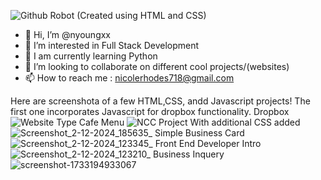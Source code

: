 ![Github Robot](https://github.com/user-attachments/assets/e8506afe-66b1-4b41-8c6b-e837343095e9) (Created using HTML and CSS)

- 👋 Hi, I’m @nyoungxx
- 👀 I’m interested in Full Stack Development 
- 🌱 I am currently learning Python
- 💞️ I’m looking to collaborate on different cool projects/(websites) 
- 📫 How to reach me : nicolerhodes718@gmail.com

<!---
nyoungxx/nyoungxx is a ✨ special ✨ repository because its `README.md` (this file) appears on your GitHub profile.
You can click the Preview link to take a look at your changes.
--->
Here are screenshota of a few HTML,CSS, andd Javascript projects! The first one incorporates Javascript for dropbox functionality.
Dropbox 
![Website Type](https://github.com/user-attachments/assets/3ea0f7c2-15d5-424d-9fdb-db6ff5217beb)
Cafe Menu
![NCC Project](https://github.com/user-attachments/assets/907628e3-e5ae-4355-965a-d7ce640eefc3)
With additional CSS added
![Screenshot_2-12-2024_185635_](https://github.com/user-attachments/assets/52f7fcb5-2d2f-472b-90a4-40163c92e731)
Simple Business Card 
![Screenshot_2-12-2024_123345_](https://github.com/user-attachments/assets/4b39df5c-658d-4224-a2af-ab10f0fcd088)
Front End Developer Intro
![Screenshot_2-12-2024_123210_](https://github.com/user-attachments/assets/36409d0a-4c83-49b8-a760-0381137732e0)
Business Inquery 
![screenshot-1733194933067](https://github.com/user-attachments/assets/05625662-0dad-419c-8b19-6dcae4d0ac42)





